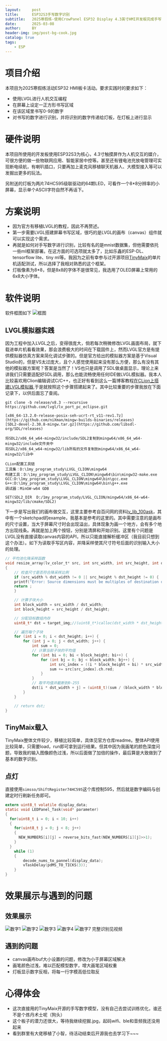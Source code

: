 ```yaml
---
layout:     post
title:      ESP32S3手写数字识别
subtitle:   2025寒假练-使用CrowPanel ESP32 Display 4.3英寸HMI开发板完成手写识别显示
date:       2025-03-08
author:     BY
header-img: img/post-bg-cook.jpg
catalog: true
tags:
    - ESP
---
```


# 项目介绍

本项目为2025寒假练活动ESP32 HMI板卡活动。要求实践时的要求如下：
- 使用LVGL进行人机交互编程
- 在屏幕上设定一正方形书写区域
- 在该区域里书写0-9的数字
- 对书写的数字进行识别，并将识别的数字传递给灯板，在灯板上进行显示

# 硬件说明

本项目所使用的开发板使用ESP32S3为核心，4.3寸触摸屏作为人机交互的媒介，可很方便的做一些物联网应用、智能家居中控等。甚至还有锂电池充放电管理可实现断电续航，有喇叭插口，只要再加上麦克风移植聊天机器人、大模型接入等可以发掘出更多的玩法。

另附送的灯板为两片74HC595级联驱动的64颗LED，可看作一个8*8分辨率的小屏幕，显示单个ASCII字符自然不再话下。

# 方案说明

- 因为官方有移植LVGL的教程，因此不再赘述。
- 第一步需要LVGL搭建屏幕书写区域，很巧的是LVGL的画布（canvas）组件就可以实现这个需求。
- 再就是如何对手写数字进行识别，比较有名的是mnist数据集，但他需要依托一些ml框架部署。在这方面的可选项就太多了，比如乐鑫的ESP-DL、tensorflow lite、tiny ml等。我因为之前有幸参与过开源项目[TinyMaix](https://github.com/sipeed/TinyMaix)的单片机适配测试，所以选择了我相对熟悉的这个框架。
- 灯板像素为8*8，但是8x8的字体不是很常见，我选用了OLED屏幕上常用的6x8大小字体。

# 软件说明

软件框图如下
![框图](/img/post_img/ESP32S3-CROW/框图.png)

## LVGL模拟器实践

因为工程中加入LVGL之后，变得很庞大，倘若每次稍微修改LVGL画面布局，就下载进单片机看看效果，那会浪费极大的时间在下载固件上，然而LVGL官方是有提供模拟器仿真方案来简化调试步骤的。但是官方给出的模拟器方案是基于Visual Studio的，但是VS太过庞大，且个人感觉使用起来没有那么方便，那么有没有其他的模拟器方案呢？答案是当然了！VS也只是调用了SDL做桌面显示，理论上来讲我们只需要适配好SDL调用，那么也能流畅使用任何IDE做LVGL模拟器。我本人比较喜欢用Clion编辑调试C/C++，也正好有看到这么一篇博客教程[在CLion上搭建LVGL模拟器](https://mdlzcool.github.io/post/90c7d419.html),于是就按照这个步骤搭建起来了。其中比较重要的步骤我放在下面记录下，以供后面忘了查阅。
```
git clone -b release/v8.3 --recursive https://github.com/lvgl/lv_port_pc_eclipse.git

[x86_64-13.2.0-release-posix-seh-ucrt-rt_v11-rev1.7z](https://github.com/niXman/mingw-builds-binaries/releases)
[SDL2-devel-2.30.8-mingw.tar.gz](https://github.com/libsdl-org/SDL/releases)

将SDL2/x86_64_w64-mingw32/include/SDL2复制到mingw64/x86_64_w64-mingw32/include文件夹中
将SDL2/x86_64_w64-mingw32/lib所有的文件复制到mingw64/x86_64_w64-mingw32/lib中

CLion配置工具链
工具集：D:\1my_program_study\LVGL_CLION\mingw64
构建工具：D:\1my_program_study\LVGL_CLION\mingw64\bin\mingw32-make.exe
GCC:D:\1my_program_study\LVGL_CLION\mingw64\bin\gcc.exe
G++:D:\1my_program_study\LVGL_CLION\mingw64\bin\g++.exe
调试器：MinGW-w64 GDB

SET(SDL2_DIR  D:/1my_program_study/LVGL_CLION/mingw64/x86_64-w64-mingw32/lib/cmake/SDL2)

```

下一步是写出我们的画布做交互，这里主要参考自百问网的资料[lv_lib_100ask](https://gitee.com/weidongshan/lv_lib_100ask.git)，其中有一个sketchpad的example，我基本是参考的这里的。其中需要注意的是画布的尺寸设置，当大于屏幕尺寸时会出现溢出，具体现象为画一个地方，会有多个地方出现线条。再就是加上两个按钮，分别是清屏和开始识别。这里有个问题是LVGL没有直接读取canvas内容的API，所以只能直接解析缓冲区（我目前只想到这个办法）。如下为读取手写区内容，并降采样使其尺寸符号后面的识别输入大小的处理。
``` c
// 平均池化降采样函数
void resize_array(lv_color_t* src, int src_width, int src_height, int dst_width, int dst_height)
{
    // 检查尺寸是否符合降采样比例
    if (src_width % dst_width != 0 || src_height % dst_height != 0) {
    printf("Error: Source dimensions must be multiples of destination dimensions.\n");
    return ;
    }

    // 计算子块大小
    int block_width = src_width / dst_width;
    int block_height = src_height / dst_height;

    // 分配目标数组内存
    uint8_t* dst = target_img;//(uint8_t*)calloc(dst_width * dst_height, sizeof(uint8_t));

    // 遍历每个子块
    for (int i = 0; i < dst_height; i++) {
        for (int j = 0; j < dst_width; j++) {
            int sum = 0;
            // 计算当前子块的平均值
            for (int bi = 0; bi < block_height; bi++) {
                for (int bj = 0; bj < block_width; bj++) {
                    int src_index = ((i * block_height + bi) * src_width) + (j * block_width + bj);
                    sum += src[src_index].ch.red;
                }
            }
            // 取平均值并截断到0-255
            dst[i * dst_width + j] = (uint8_t)(sum / (block_width * block_height));
        }
    }

    // return dst;
}
```

## TinyMaix载入

TinyMaix整体文件较少，移植比较简单，具体见官方仓库readme。整体API使用比较简单，只需要load，run即可拿到运行结果。但其中因为我画笔的颜色深度问题，导致我的输入图像颜色过浅，所以后面做了加倍的操作，最后算是大致做到了基本的数字识别。

## 点灯

直接使用`simsso/ShiftRegister74HC595`这个库控制595，然后就是数字编码与创建定时行刷新任务即可。

``` c
extern uint8_t volatile display_data;
static void LEDPanel_Task(void* parameter)
{	
  for(uint8_t i = 0; i < 10; i++)
  {
    for(uint8_t j = 0; j < 8; j++)
    {
      NEW_NUMBERS[i][j] = reverse_bits_fast(NEW_NUMBERS[i][j]>>1);
    }
  }
    while (1)
    {
        decode_nums_to_pannel(display_data);
        vTaskDelay(pdMS_TO_TICKS(3));   
    }
}
```

# 效果展示与遇到的问题

## 效果展示

![数字1](/img/post_img/ESP32S3-CROW/1.jpg)
![数字2](/img/post_img/ESP32S3-CROW/2.jpg)
![数字3](/img/post_img/ESP32S3-CROW/3.jpg)
![数字4](/img/post_img/ESP32S3-CROW/4.jpg)
![数字7](/img/post_img/ESP32S3-CROW/7.jpg)
完整识别见视频

## 遇到的问题

- canvas画布buf大小设置的问题，修改为小于屏幕区域解决
- 画笔颜色过浅，难以匹配模型数字，增大画笔区域权重
- 灯板显示数字反相，将每一行字模高低位取反


# 心得体会

- 这次直接用的TinyMaix开源的手写数字模型，没有自己去尝试训练优化，谁还不是个炼丹术士呢（狗头）
- 这个板子的潜力还很大，等待我继续挖掘.jpg，起码wifi、ble和音频我还没用起来
- 看到群里有大佬移植了小智，待活动结束后开源我也去学习下~~~